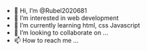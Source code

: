 - 👋 Hi, I’m @Rubel2020681
- 👀 I’m interested in web development
- 🌱 I’m currently learning html, css Javascript
- 💞️ I’m looking to collaborate on ...
- 📫 How to reach me ...

<!---
Rubel2020681/Rubel2020681 is a ✨ special ✨ repository because its `README.md` (this file) appears on your GitHub profile.
You can click the Preview link to take a look at your changes.
--->
